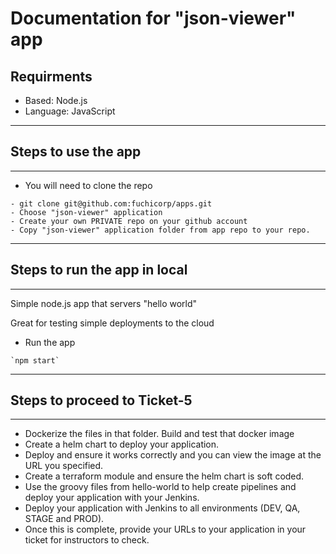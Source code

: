 # Documentation for "json-viewer" app
## Requirments

- Based: Node.js
- Language: JavaScript
---
## Steps to use the app 
---

- You will need to clone the repo
```
- git clone git@github.com:fuchicorp/apps.git
- Choose "json-viewer" application 
- Create your own PRIVATE repo on your github account
- Copy "json-viewer" application folder from app repo to your repo.
```
---
## Steps to run the app in local
---

Simple node.js app that servers "hello world"

Great for testing simple deployments to the cloud

- Run the app
```
`npm start`
```

---
## Steps to proceed to Ticket-5
---
- Dockerize the files in that folder. Build and test that docker image
- Create a helm chart to deploy your application.
- Deploy and ensure it works correctly and
   you can view the image at the URL you specified.
- Create a terraform module and ensure the helm chart is soft coded.
- Use the groovy files from hello-world to help create pipelines and deploy your application with your Jenkins.
- Deploy your application with Jenkins to all environments (DEV, QA, STAGE and PROD). 
- Once this is complete, provide your URLs to your application in your ticket for instructors to check.
